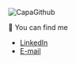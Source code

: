 ![CapaGithub](https://github.com/user-attachments/assets/b62e4d1f-abf5-4f41-85cd-e2a37e985f8a)
 
🤝 You can find me
- [LinkedIn](https://www.linkedin.com/in/andr%C3%A9dominguess/)
- [E-mail](mailto:dominguesstroppa@gmail.com)
